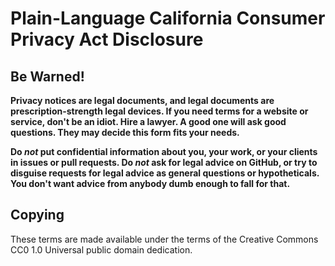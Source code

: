 # Plain-Language California Consumer Privacy Act Disclosure

## Be Warned!

**Privacy notices are legal documents, and legal documents are prescription-strength legal devices.  If you need terms for a website or service, don't be an idiot.  Hire a lawyer.  A good one will ask good questions.  They may decide this form fits your needs.**

**Do _not_ put confidential information about you, your work, or your clients in issues or pull requests.  Do _not_ ask for legal advice on GitHub, or try to disguise requests for legal advice as general questions or hypotheticals.  You don't want advice from anybody dumb enough to fall for that.**

## Copying

These terms are made available under the terms of the Creative Commons CC0 1.0 Universal public domain dedication.
